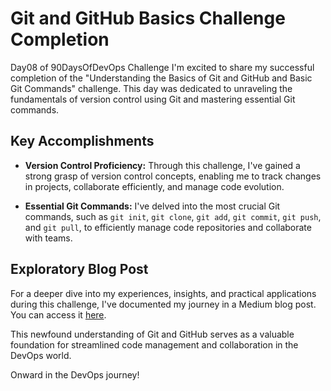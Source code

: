 # Git and GitHub Basics Challenge Completion
Day08 of 90DaysOfDevOps Challenge
I'm excited to share my successful completion of the "Understanding the Basics of Git and GitHub and Basic Git Commands" challenge. This day was dedicated to unraveling the fundamentals of version control using Git and mastering essential Git commands.

## Key Accomplishments

- **Version Control Proficiency:** Through this challenge, I've gained a strong grasp of version control concepts, enabling me to track changes in projects, collaborate efficiently, and manage code evolution.

- **Essential Git Commands:** I've delved into the most crucial Git commands, such as `git init`, `git clone`, `git add`, `git commit`, `git push`, and `git pull`, to efficiently manage code repositories and collaborate with teams.

## Exploratory Blog Post

For a deeper dive into my experiences, insights, and practical applications during this challenge, I've documented my journey in a Medium blog post. You can access it [here](https://medium.com/@mwasnik7/day8-90daysofdevops-c4d00263f166).

This newfound understanding of Git and GitHub serves as a valuable foundation for streamlined code management and collaboration in the DevOps world.

Onward in the DevOps journey!
